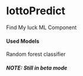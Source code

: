 # lottoPredict
Find My luck ML Component

#### Used Models
Random forest classifier 

##### NOTE: Still in beta mode

